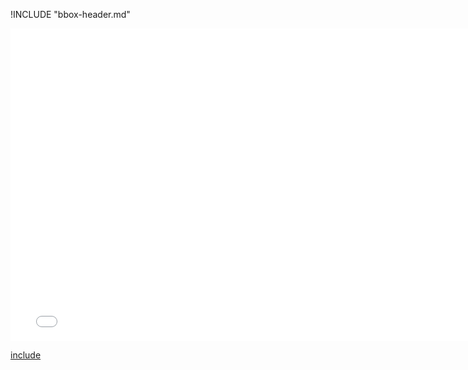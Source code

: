 !INCLUDE "bbox-header.md"

<iframe src="../../assertions-bbox.html" width="770" height="500" frameBorder="0" seamless="seamless">
</iframe>

[include](../../assertions-bbox.html)
